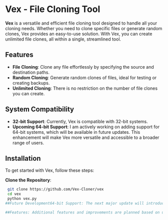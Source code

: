 # Vex - File Cloning Tool

**Vex** is a versatile and efficient file cloning tool designed to handle all your cloning needs. Whether you need to clone specific files or generate random clones, Vex provides an easy-to-use solution. With Vex, you can create unlimited file clones, all within a single, streamlined tool.

## Features

- **File Cloning**: Clone any file effortlessly by specifying the source and destination paths.
- **Random Cloning**: Generate random clones of files, ideal for testing or creating backups.
- **Unlimited Cloning**: There is no restriction on the number of file clones you can create.

## System Compatibility

- **32-bit Support**: Currently, Vex is compatible with 32-bit systems.
- **Upcoming 64-bit Support**: I am actively working on adding support for 64-bit systems, which will be available in future updates. This enhancement will make Vex more versatile and accessible to a broader range of users.

## Installation

To get started with Vex, follow these steps:

 **Clone the Repository**:
   ```bash
    git clone https://github.com/Vex-Cloner/vex
    cd vex
    python vex.py
##Future Development64-bit Support: The next major update will introduce 64-bit support, significantly broadening the tool's usability.New

##Features: Additional features and improvements are planned based on user feedback and the evolving needs of the community.ContributingContributions are welcome! If you have any ideas, suggestions, or issues, feel free to open an issue or submit a pull request. Let's collaborate to make Vex even better!
  
